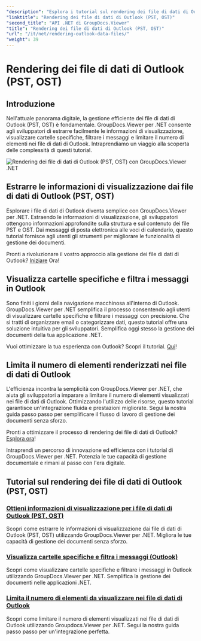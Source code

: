 ```yaml
---
"description": "Esplora i tutorial sul rendering dei file di dati di Outlook (PST, OST) con GroupDocs.Viewer per .NET. Scopri tecniche efficienti di gestione dei documenti senza sforzo."
"linktitle": "Rendering dei file di dati di Outlook (PST, OST)"
"second_title": "API .NET di GroupDocs.Viewer"
"title": "Rendering dei file di dati di Outlook (PST, OST)"
"url": "/it/net/rendering-outlook-data-files/"
"weight": 39
---
```


# Rendering dei file di dati di Outlook (PST, OST)

## Introduzione

Nell'attuale panorama digitale, la gestione efficiente dei file di dati di Outlook (PST, OST) è fondamentale. GroupDocs.Viewer per .NET consente agli sviluppatori di estrarre facilmente le informazioni di visualizzazione, visualizzare cartelle specifiche, filtrare i messaggi e limitare il numero di elementi nei file di dati di Outlook. Intraprendiamo un viaggio alla scoperta delle complessità di questi tutorial.

![Rendering dei file di dati di Outlook (PST, OST) con GroupDocs.Viewer .NET](/viewer/rendering-outlook-data-files/image.png)

## Estrarre le informazioni di visualizzazione dai file di dati di Outlook (PST, OST)
Esplorare i file di dati di Outlook diventa semplice con GroupDocs.Viewer per .NET. Estraendo le informazioni di visualizzazione, gli sviluppatori ottengono informazioni approfondite sulla struttura e sul contenuto dei file PST e OST. Dai messaggi di posta elettronica alle voci di calendario, questo tutorial fornisce agli utenti gli strumenti per migliorare le funzionalità di gestione dei documenti. 

Pronti a rivoluzionare il vostro approccio alla gestione dei file di dati di Outlook? [Iniziare](./get-view-info-outlook-data-file/) Ora!

## Visualizza cartelle specifiche e filtra i messaggi in Outlook
Sono finiti i giorni della navigazione macchinosa all'interno di Outlook. GroupDocs.Viewer per .NET semplifica il processo consentendo agli utenti di visualizzare cartelle specifiche e filtrare i messaggi con precisione. Che si tratti di organizzare email o categorizzare dati, questo tutorial offre una soluzione intuitiva per gli sviluppatori. Semplifica oggi stesso la gestione dei documenti della tua applicazione .NET.

Vuoi ottimizzare la tua esperienza con Outlook? Scopri il tutorial. [Qui](./render-specific-folders-and-filter-messages-outlook/)!

## Limita il numero di elementi renderizzati nei file di dati di Outlook
L'efficienza incontra la semplicità con GroupDocs.Viewer per .NET, che aiuta gli sviluppatori a imparare a limitare il numero di elementi visualizzati nei file di dati di Outlook. Ottimizzando l'utilizzo delle risorse, questo tutorial garantisce un'integrazione fluida e prestazioni migliorate. Segui la nostra guida passo passo per semplificare il flusso di lavoro di gestione dei documenti senza sforzo.

Pronti a ottimizzare il processo di rendering dei file di dati di Outlook? [Esplora ora](./limit-items-to-render-outlook-data-files/)!

Intraprendi un percorso di innovazione ed efficienza con i tutorial di GroupDocs.Viewer per .NET. Potenzia le tue capacità di gestione documentale e rimani al passo con l'era digitale.
## Tutorial sul rendering dei file di dati di Outlook (PST, OST)
### [Ottieni informazioni di visualizzazione per i file di dati di Outlook (PST, OST)](./get-view-info-outlook-data-file/)
Scopri come estrarre le informazioni di visualizzazione dai file di dati di Outlook (PST, OST) utilizzando GroupDocs.Viewer per .NET. Migliora le tue capacità di gestione dei documenti senza sforzo.
### [Visualizza cartelle specifiche e filtra i messaggi (Outlook)](./render-specific-folders-and-filter-messages-outlook/)
Scopri come visualizzare cartelle specifiche e filtrare i messaggi in Outlook utilizzando GroupDocs.Viewer per .NET. Semplifica la gestione dei documenti nelle applicazioni .NET.
### [Limita il numero di elementi da visualizzare nei file di dati di Outlook](./limit-items-to-render-outlook-data-files/)
Scopri come limitare il numero di elementi visualizzati nei file di dati di Outlook utilizzando Groupdocs.Viewer per .NET. Segui la nostra guida passo passo per un'integrazione perfetta.